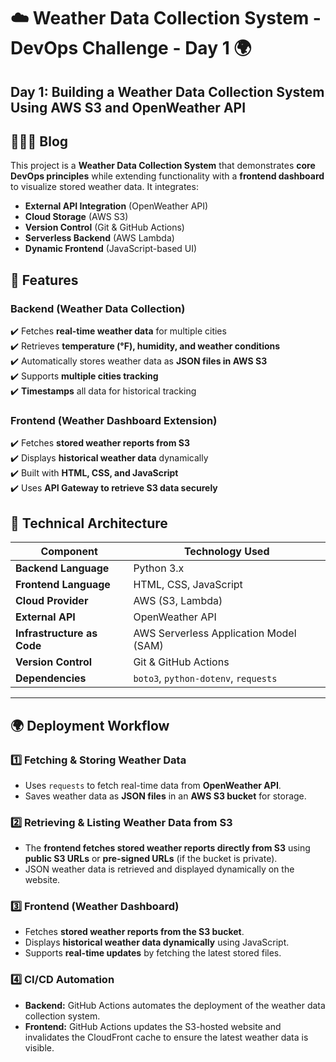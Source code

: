 # ☁️ Weather Data Collection System - DevOps Challenge - Day 1 🌍  

## **Day 1: Building a Weather Data Collection System Using AWS S3 and OpenWeather API**  

## 👩🏽‍💻 Blog

This project is a **Weather Data Collection System** that demonstrates **core DevOps principles** while extending functionality with a **frontend dashboard** to visualize stored weather data. It integrates:  

- **External API Integration** (OpenWeather API)  
- **Cloud Storage** (AWS S3)  
- **Version Control** (Git & GitHub Actions)  
- **Serverless Backend** (AWS Lambda)  
- **Dynamic Frontend** (JavaScript-based UI)  


## 🚀 Features  

### **Backend (Weather Data Collection)**  
✔️ Fetches **real-time weather data** for multiple cities  
✔️ Retrieves **temperature (°F), humidity, and weather conditions**  
✔️ Automatically stores weather data as **JSON files in AWS S3**  
✔️ Supports **multiple cities tracking**  
✔️ **Timestamps** all data for historical tracking  

### **Frontend (Weather Dashboard Extension)**  
✔️ Fetches **stored weather reports from S3**  
✔️ Displays **historical weather data** dynamically  
✔️ Built with **HTML, CSS, and JavaScript**  
✔️ Uses **API Gateway to retrieve S3 data securely** 

## **📡 Technical Architecture**  

| Component         | Technology Used |
|------------------|----------------|
| **Backend Language** | Python 3.x |
| **Frontend Language** | HTML, CSS, JavaScript |
| **Cloud Provider** | AWS (S3, Lambda) |
| **External API** | OpenWeather API |
| **Infrastructure as Code** | AWS Serverless Application Model (SAM) |
| **Version Control** | Git & GitHub Actions |
| **Dependencies** | `boto3`, `python-dotenv`, `requests` |

---

## 🌍 Deployment Workflow

### **1️⃣ Fetching & Storing Weather Data**  
- Uses `requests` to fetch real-time data from **OpenWeather API**.  
- Saves weather data as **JSON files** in an **AWS S3 bucket** for storage.  

### **2️⃣ Retrieving & Listing Weather Data from S3**  
- The **frontend fetches stored weather reports directly from S3** using **public S3 URLs** or **pre-signed URLs** (if the bucket is private).  
- JSON weather data is retrieved and displayed dynamically on the website.  

### **3️⃣ Frontend (Weather Dashboard)**  
- Fetches **stored weather reports from the S3 bucket**.  
- Displays **historical weather data dynamically** using JavaScript.  
- Supports **real-time updates** by fetching the latest stored files.  

### **4️⃣ CI/CD Automation**  
- **Backend:** GitHub Actions automates the deployment of the weather data collection system.  
- **Frontend:** GitHub Actions updates the S3-hosted website and invalidates the CloudFront cache to ensure the latest weather data is visible.   
